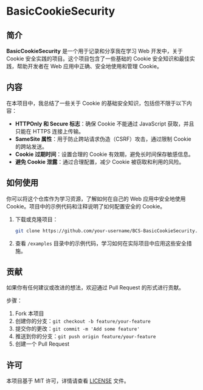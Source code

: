 # BasicCookieSecurity

## 简介
**BasicCookieSecurity** 是一个用于记录和分享我在学习 Web 开发中，关于 Cookie 安全实践的项目。这个项目包含了一些基础的 Cookie 安全知识和最佳实践，帮助开发者在 Web 应用中正确、安全地使用和管理 Cookie。

## 内容
在本项目中，我总结了一些关于 Cookie 的基础安全知识，包括但不限于以下内容：
- **HTTPOnly 和 Secure 标志**：确保 Cookie 不能通过 JavaScript 获取，并且只能在 HTTPS 连接上传输。
- **SameSite 属性**：用于防止跨站请求伪造（CSRF）攻击，通过限制 Cookie 的跨站发送。
- **Cookie 过期时间**：设置合理的 Cookie 有效期，避免长时间保存敏感信息。
- **避免 Cookie 泄露**：通过合理配置，减少 Cookie 被窃取和利用的风险。

## 如何使用
你可以将这个仓库作为学习资源，了解如何在自己的 Web 应用中安全地使用 Cookie。项目中的示例代码和注释说明了如何配置安全的 Cookie。

1. 下载或克隆项目：
    ```bash
    git clone https://github.com/your-username/BCS-BasicCookieSecurity.git
    ```
   
2. 查看 `/examples` 目录中的示例代码，学习如何在实际项目中应用这些安全措施。

## 贡献
如果你有任何建议或改进的想法，欢迎通过 Pull Request 的形式进行贡献。

步骤：
1. Fork 本项目
2. 创建你的分支：`git checkout -b feature/your-feature`
3. 提交你的更改：`git commit -m 'Add some feature'`
4. 推送到你的分支：`git push origin feature/your-feature`
5. 创建一个 Pull Request

## 许可
本项目基于 MIT 许可，详情请查看 [LICENSE](LICENSE) 文件。
